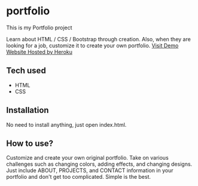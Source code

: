 # portfolio

This is my Portfolio project

Learn about HTML / CSS / Bootstrap through creation. Also, when they are looking for a job, customize it to create your own portfolio.
[Visit Demo Website Hosted by Heroku](https://portfolio-andrewcrouch.herokuapp.com/)

## Tech used

- HTML
- CSS

## Installation

No need to install anything, just open index.html.

## How to use?

Customize and create your own original portfolio. Take on various challenges such as changing colors, adding effects, and changing designs. Just include ABOUT, PROJECTS, and CONTACT information in your portfolio and don't get too complicated. Simple is the best.
